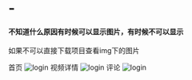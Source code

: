 # -
#### 不知道什么原因有时候可以显示图片，有时候不可以显示
如果不可以直接下载项目查看img下的图片

首页
![login](https://github.com/qixuehui/wx-xcx/blob/master/bibi/img/1.png)
视频详情
![login](https://github.com/qixuehui/wx-xcx/blob/master/bibi/img/2.png)
评论
![login](https://github.com/qixuehui/wx-xcx/blob/master/bibi/img/3.png)
